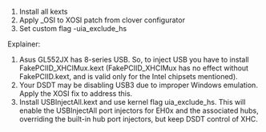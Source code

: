 1. Install all kexts
2. Apply _OSI to XOSI patch from clover configurator
3. Set custom flag -uia_exclude_hs

Explainer:
1. Asus GL552JX has 8-series USB. So, to inject USB you have to install FakePCIID_XHCIMux.kext (FakePCIID_XHCIMux has no effect without FakePCIID.kext, and is valid only for the Intel chipsets mentioned).
2. Your DSDT may be disabling USB3 due to improper Windows emulation. Apply the XOSI fix to address this.
3. Install USBInjectAll.kext and use kernel flag uia_exclude_hs. This will enable the USBInjectAll port injectors for EH0x and the associated hubs, overriding the built-in hub port injectors, but keep DSDT control of XHC.